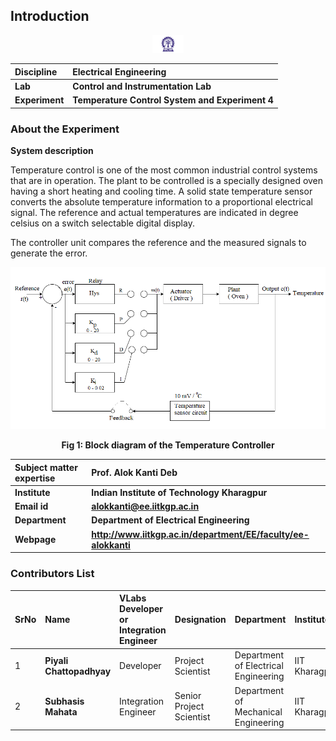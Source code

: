 ## Introduction

<div align="center">
<img src="experiment/images/iitkgp.png" width="10%">
</div>

<b>Discipline | <b> Electrical Engineering 
:--|:--|
<b> Lab | <b> **Control and Instrumentation Lab**
<b> Experiment|     <b> **Temperature Control System and Experiment 4**


### About the Experiment 
**System description**

Temperature control is one of the most common industrial control systems that are in operation. 
The plant to be controlled is a specially designed oven having a short heating and cooling time. A solid state temperature sensor converts the absolute temperature information
to a proportional electrical signal. The reference and actual temperatures are indicated in degree celsius on a switch selectable digital display.

The controller unit compares the reference and the measured signals to generate the error.


<div align="center">
<img class="img-fluid " id="introimg"  src="./experiment/images/fig1.png" alt="">

<b>Fig 1: Block diagram of the Temperature Controller</b>
</div>


<b>Subject matter expertise | <b> **Prof. Alok Kanti Deb**
:--|:--|
<b> Institute | <b>  **Indian Institute of Technology Kharagpur**
<b> Email id|     <b>  **alokkanti@ee.iitkgp.ac.in**
<b> Department |  **Department of Electrical Engineering**
<b>Webpage| <b> http://www.iitkgp.ac.in/department/EE/faculty/ee-alokkanti

### Contributors List

SrNo | Name | VLabs Developer or Integration Engineer | Designation | Department| Institute
:--|:--|:--|:--|:--|:--|
1 | **Piyali Chattopadhyay** | Developer | Project Scientist | Department of Electrical Engineering | IIT Kharagpur | 
2 | **Subhasis Mahata** | Integration Engineer | Senior Project Scientist | Department of Mechanical Engineering | IIT Kharagpur |